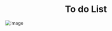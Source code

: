 <h1 align ="center" > To do List </h1>

![image](https://user-images.githubusercontent.com/108802783/214839833-9cbe0f43-5015-4d5e-b96c-84d9b8cbaa91.png)
